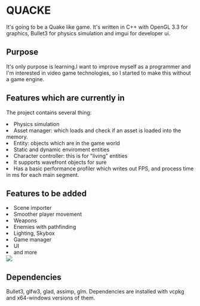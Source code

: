 <h1>QUACKE</h1>
<p>It's going to be a Quake like game. It's written in C++ with OpenGL 3.3 for graphics, Bullet3 for physics simulation and imgui for developer ui.</p>
<h2>Purpose</h2>
<p>It's only purpose is learning.I want to improve myself as a programmer and I'm interested in video game technologies, so I started to make this without a game engine.</p>
<h2>Features which are currently in</h2>
<p>The project contains several thing:</p>
<lu>
  <li>
    Physics simulation
  </li>
  <li>
    Asset manager: which loads and check if an asset is loaded into the memory. 
  </li>
  <li>
    Entity: objects which are in the game world
  <li>
    Static and dynamic enviroment entities
  </li>
  <li>
    Character controller: this is for "living" entities
  </li>
  <li>
    It supports wavefront objects for sure
  </li>
  <li>
    Has a basic performance profiler which writes out FPS, and process time in ms for each main segment.
  </li>
</lu>
<h2>Features to be added</h2>
<lu>
  <li>
    Scene importer
  </li>
  <li>
    Smoother player movement
  </li>
  <li>
    Weapons
  </li>
  <li>
    Enemies with pathfinding
  </li>
  <li>
    Lighting, Skybox
  </li>
  <li>
    Game manager
  </li>
  <li>
    UI
  </li>
  <li>
    and more
  </li>
</lu>
<img src="https://github.com/user-attachments/assets/27a9a242-2659-4eea-b4e7-02e49fe4c87b">
<h2>Dependencies</h2>
Bullet3, glfw3, glad, assimp, glm. Dependencies are installed with vcpkg and x64-windows versions of them.
